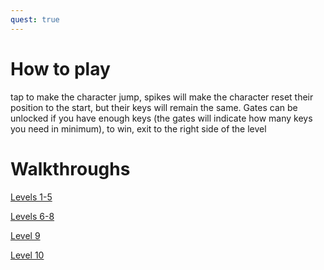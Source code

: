 ```yaml
---
quest: true
---
```


# How to play
tap to make the character jump, spikes will make the character reset their position to the start, but their keys will remain the same. Gates can be unlocked if you have enough keys (the gates will indicate how many keys you need in minimum), to win, exit to the right side of the level

# Walkthroughs

[Levels 1-5](https://youtu.be/KxCLUYUwVoE)

[Levels 6-8](https://youtu.be/nUk3ClUYFqI)

[Level 9](https://youtu.be/b66HY7NRtjE)

[Level 10](https://youtu.be/qoPeV7GYJQM)